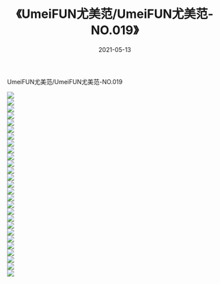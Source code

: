﻿---
layout: post
title:  《UmeiFUN尤美范/UmeiFUN尤美范-NO.019》
date:   2021-05-13
img: http://pic.660000.xyz/1:/网络美图/2021/UmeiFUN尤美范/UmeiFUN尤美范-NO.019/000.jpg
categories: [美女, 清纯, 唯美]
---

UmeiFUN尤美范/UmeiFUN尤美范-NO.019

 ![](http://pic.660000.xyz/1:/网络美图/2021/UmeiFUN尤美范/UmeiFUN尤美范-NO.019/001.jpg) <br>![](http://pic.660000.xyz/1:/网络美图/2021/UmeiFUN尤美范/UmeiFUN尤美范-NO.019/002.jpg) <br>![](http://pic.660000.xyz/1:/网络美图/2021/UmeiFUN尤美范/UmeiFUN尤美范-NO.019/003.jpg) <br>![](http://pic.660000.xyz/1:/网络美图/2021/UmeiFUN尤美范/UmeiFUN尤美范-NO.019/004.jpg) <br>![](http://pic.660000.xyz/1:/网络美图/2021/UmeiFUN尤美范/UmeiFUN尤美范-NO.019/005.jpg) <br>![](http://pic.660000.xyz/1:/网络美图/2021/UmeiFUN尤美范/UmeiFUN尤美范-NO.019/006.jpg) <br>![](http://pic.660000.xyz/1:/网络美图/2021/UmeiFUN尤美范/UmeiFUN尤美范-NO.019/007.jpg) <br>![](http://pic.660000.xyz/1:/网络美图/2021/UmeiFUN尤美范/UmeiFUN尤美范-NO.019/008.jpg) <br>![](http://pic.660000.xyz/1:/网络美图/2021/UmeiFUN尤美范/UmeiFUN尤美范-NO.019/009.jpg) <br>![](http://pic.660000.xyz/1:/网络美图/2021/UmeiFUN尤美范/UmeiFUN尤美范-NO.019/010.jpg) <br>![](http://pic.660000.xyz/1:/网络美图/2021/UmeiFUN尤美范/UmeiFUN尤美范-NO.019/011.jpg) <br>![](http://pic.660000.xyz/1:/网络美图/2021/UmeiFUN尤美范/UmeiFUN尤美范-NO.019/012.jpg) <br>![](http://pic.660000.xyz/1:/网络美图/2021/UmeiFUN尤美范/UmeiFUN尤美范-NO.019/013.jpg) <br>![](http://pic.660000.xyz/1:/网络美图/2021/UmeiFUN尤美范/UmeiFUN尤美范-NO.019/014.jpg) <br>![](http://pic.660000.xyz/1:/网络美图/2021/UmeiFUN尤美范/UmeiFUN尤美范-NO.019/015.jpg) <br>![](http://pic.660000.xyz/1:/网络美图/2021/UmeiFUN尤美范/UmeiFUN尤美范-NO.019/016.jpg) <br>![](http://pic.660000.xyz/1:/网络美图/2021/UmeiFUN尤美范/UmeiFUN尤美范-NO.019/017.jpg) <br>![](http://pic.660000.xyz/1:/网络美图/2021/UmeiFUN尤美范/UmeiFUN尤美范-NO.019/018.jpg) <br>![](http://pic.660000.xyz/1:/网络美图/2021/UmeiFUN尤美范/UmeiFUN尤美范-NO.019/019.jpg) <br>![](http://pic.660000.xyz/1:/网络美图/2021/UmeiFUN尤美范/UmeiFUN尤美范-NO.019/020.jpg) <br>![](http://pic.660000.xyz/1:/网络美图/2021/UmeiFUN尤美范/UmeiFUN尤美范-NO.019/021.jpg) <br>![](http://pic.660000.xyz/1:/网络美图/2021/UmeiFUN尤美范/UmeiFUN尤美范-NO.019/022.jpg) <br>![](http://pic.660000.xyz/1:/网络美图/2021/UmeiFUN尤美范/UmeiFUN尤美范-NO.019/023.jpg) <br>![](http://pic.660000.xyz/1:/网络美图/2021/UmeiFUN尤美范/UmeiFUN尤美范-NO.019/024.jpg) <br>![](http://pic.660000.xyz/1:/网络美图/2021/UmeiFUN尤美范/UmeiFUN尤美范-NO.019/025.jpg) <br>![](http://pic.660000.xyz/1:/网络美图/2021/UmeiFUN尤美范/UmeiFUN尤美范-NO.019/026.jpg) <br>![](http://pic.660000.xyz/1:/网络美图/2021/UmeiFUN尤美范/UmeiFUN尤美范-NO.019/027.jpg) <br>
